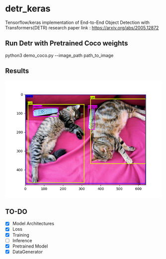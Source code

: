 # detr_keras
Tensorflow/keras implementation of End-to-End Object Detection with Transformers(DETR) research paper
link : https://arxiv.org/abs/2005.12872

## Run Detr with Pretrained Coco weights
python3 demo_coco.py --image_path path_to_image

## Results
![alt text](https://github.com/pranavjadhav001/detr_keras/blob/main/images/sample_result.png)

## TO-DO
- [x] Model Architectures
- [x] Loss
- [x] Training
- [ ] Inference
- [x] Pretrained Model
- [x] DataGenerator  
